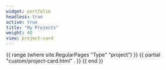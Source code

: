 ```yaml
---
widget: portfolio
headless: true
active: true
title: "My Projects"
weight: 40
view: project-card
---
```


<div class="project-grid">
  {{ range (where site.RegularPages "Type" "project") }}
    {{ partial "custom/project-card.html" . }}
  {{ end }}
</div>


